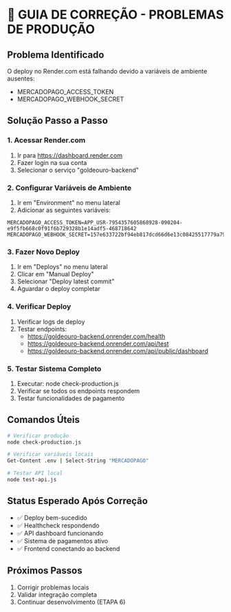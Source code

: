 # 🚨 GUIA DE CORREÇÃO - PROBLEMAS DE PRODUÇÃO

## Problema Identificado
O deploy no Render.com está falhando devido a variáveis de ambiente ausentes:
- MERCADOPAGO_ACCESS_TOKEN
- MERCADOPAGO_WEBHOOK_SECRET

## Solução Passo a Passo

### 1. Acessar Render.com
1. Ir para https://dashboard.render.com
2. Fazer login na sua conta
3. Selecionar o serviço "goldeouro-backend"

### 2. Configurar Variáveis de Ambiente
1. Ir em "Environment" no menu lateral
2. Adicionar as seguintes variáveis:

```
MERCADOPAGO_ACCESS_TOKEN=APP_USR-7954357605868928-090204-e9f5fb668c0f91f6b729328b1e14adf5-468718642
MERCADOPAGO_WEBHOOK_SECRET=157e633722bf94eb817dcd66d6e13c08425517779a7962feb034ddd26671f9bf
```

### 3. Fazer Novo Deploy
1. Ir em "Deploys" no menu lateral
2. Clicar em "Manual Deploy"
3. Selecionar "Deploy latest commit"
4. Aguardar o deploy completar

### 4. Verificar Deploy
1. Verificar logs de deploy
2. Testar endpoints:
   - https://goldeouro-backend.onrender.com/health
   - https://goldeouro-backend.onrender.com/api/test
   - https://goldeouro-backend.onrender.com/api/public/dashboard

### 5. Testar Sistema Completo
1. Executar: node check-production.js
2. Verificar se todos os endpoints respondem
3. Testar funcionalidades de pagamento

## Comandos Úteis

```bash
# Verificar produção
node check-production.js

# Verificar variáveis locais
Get-Content .env | Select-String "MERCADOPAGO"

# Testar API local
node test-api.js
```

## Status Esperado Após Correção
- ✅ Deploy bem-sucedido
- ✅ Healthcheck respondendo
- ✅ API dashboard funcionando
- ✅ Sistema de pagamentos ativo
- ✅ Frontend conectando ao backend

## Próximos Passos
1. Corrigir problemas locais
2. Validar integração completa
3. Continuar desenvolvimento (ETAPA 6)
